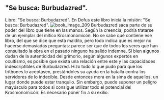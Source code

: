 ## "Se busca: Burbudazred".
Libro: "Se busca: Burbudazred".
En Dofus este libro inicia la misión: "Se busca: Burbudazred".
![book_image_209](https://media.discordapp.net/attachments/1105643336989159555/1105647966154399815/209.jpg)
Burbudazred saca parte de su poder del libro que tiene en las manos. Según la creencia, podría tratarse de un ejemplar del mítico Krosmonomicón. No se sabe qué contiene ese libro, del que se dice que está maldito, pero todo indica que es mejor no hacerse demasiadas preguntas: parece ser que de todos los seres que han consultado la obra en el pasado ninguno ha salido indemne. Si bien algunos dudan de la autenticidad del grimorio, según algunos expertos en ocultismo, es posible que exista una relación entre este y las capacidades indescriptibles de Burbudazred.
Hizo todo lo que pudo para que los trithones lo aceptasen, prestándoles su ayuda en la batalla contra los servidores de lo indecible. Desde entonces mora en la sima de aquellos, un lugar donde puede estar tranquilo.
Sin embargo, puede suponer un peligro mayúsculo para todos si consigue utilizar todo el potencial del Krosmonomicón. Es necesario poner fin a su exilio.